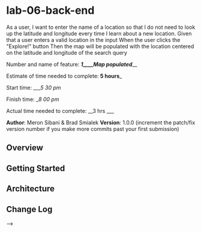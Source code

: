 # lab-06-back-end

As a user, I want to enter the name of a location so that I do not need to look up the latitude and longitude every time I learn about a new location.
Given that a user enters a valid location in the input
When the user clicks the "Explore!" button
Then the map will be populated with the location centered on the latitude and longitude of the search query

Number and name of feature: ___1____Map populated_____

Estimate of time needed to complete: __5 hours___

Start time: ____5 30 pm_

Finish time: __8 00 pm_

Actual time needed to complete: __3 hrs ___



**Author**: Meron Sibani & Brad Smialek
**Version**: 1.0.0 (increment the patch/fix version number if you make more commits past your first submission)

## Overview
<!-- Provide a high level overview of what this application is and why you are building it, beyond the fact that it's an assignment for this class. (i.e. What's your problem domain?) -->

## Getting Started
<!-- What are the steps that a user must take in order to build this app on their own machine and get it running? -->

## Architecture
<!-- Provide a detailed description of the application design. What technologies (languages, libraries, etc) you're using, and any other relevant design information. -->

## Change Log
<!-- Use this area to document the iterative changes made to your application as each feature is successfully implemented. Use time stamps. Here's an examples:

01-01-2001 4:59pm - Application now has a fully-functional express server, with a GET route for the location resource.

## Credits and Collaborations
<!-- Give credit (and a link) to other people or resources that helped you build this application. -->
-->
